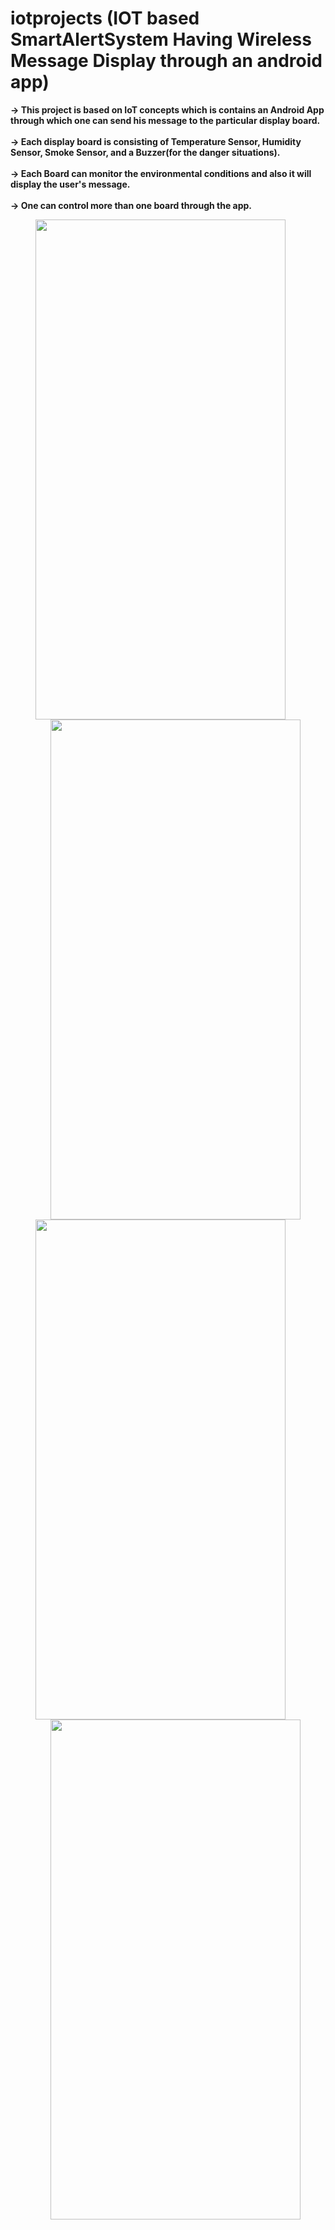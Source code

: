 # iotprojects (IOT based SmartAlertSystem Having Wireless Message Display through an android app)

**-> This project is based on IoT concepts which is contains an Android App through which one can send his message to the particular display board.<br></br>
-> Each display board is consisting of Temperature Sensor, Humidity Sensor, Smoke Sensor, and a Buzzer(for the danger situations).<br></br>
-> Each Board can monitor the environmental conditions and also it will display the user's message. <br></br>
-> One can control more than one board through the app.**

<figure>
    <img align='left' src="https://github.com/joydipdutta001/iotprojects/blob/master/Ideationology%20Lab%20Board/Sample%20Photos/AppLayoutPhotos/Console%201%20Sample.jpg" width='400' height='800'>

</figure>

<br></br>
<figure>
    <img align='right' src="https://github.com/joydipdutta001/iotprojects/blob/master/Ideationology%20Lab%20Board/Sample%20Photos/AppLayoutPhotos/ConsolePage.jpg" width='400' height='800'>

</figure>


<br></br>
<figure>
    <img align='left' src="https://github.com/joydipdutta001/iotprojects/blob/master/Ideationology%20Lab%20Board/Sample%20Photos/AppLayoutPhotos/DashBoard.jpg" width='400' height='800'>
  
</figure>

<br></br>
<figure>
    <img align='right' src="https://github.com/joydipdutta001/iotprojects/blob/master/Ideationology%20Lab%20Board/Sample%20Photos/AppLayoutPhotos/NavigationDrawer.jpg" width='400' height='800'>
  
</figure>



